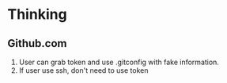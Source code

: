 # Thinking 

## Github.com
1. User can grab token and use .gitconfig with fake information. 
2. If user use ssh, don't need to use token


